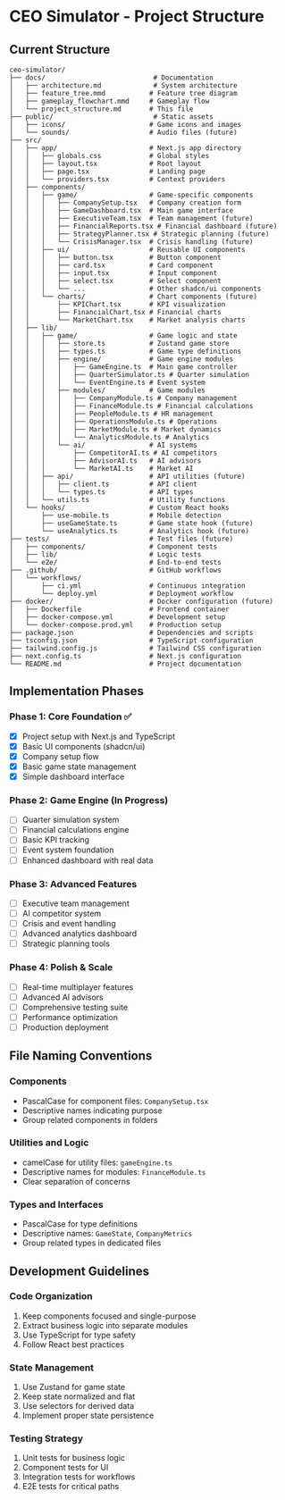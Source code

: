 # CEO Simulator - Project Structure

## Current Structure

```
ceo-simulator/
├── docs/                           # Documentation
│   ├── architecture.md             # System architecture
│   ├── feature_tree.mmd           # Feature tree diagram
│   ├── gameplay_flowchart.mmd     # Gameplay flow
│   └── project_structure.md       # This file
├── public/                         # Static assets
│   ├── icons/                     # Game icons and images
│   └── sounds/                    # Audio files (future)
├── src/
│   ├── app/                       # Next.js app directory
│   │   ├── globals.css            # Global styles
│   │   ├── layout.tsx             # Root layout
│   │   ├── page.tsx               # Landing page
│   │   └── providers.tsx          # Context providers
│   ├── components/
│   │   ├── game/                  # Game-specific components
│   │   │   ├── CompanySetup.tsx   # Company creation form
│   │   │   ├── GameDashboard.tsx  # Main game interface
│   │   │   ├── ExecutiveTeam.tsx  # Team management (future)
│   │   │   ├── FinancialReports.tsx # Financial dashboard (future)
│   │   │   ├── StrategyPlanner.tsx # Strategic planning (future)
│   │   │   └── CrisisManager.tsx  # Crisis handling (future)
│   │   ├── ui/                    # Reusable UI components
│   │   │   ├── button.tsx         # Button component
│   │   │   ├── card.tsx           # Card component
│   │   │   ├── input.tsx          # Input component
│   │   │   ├── select.tsx         # Select component
│   │   │   └── ...                # Other shadcn/ui components
│   │   └── charts/                # Chart components (future)
│   │       ├── KPIChart.tsx       # KPI visualization
│   │       ├── FinancialChart.tsx # Financial charts
│   │       └── MarketChart.tsx    # Market analysis charts
│   ├── lib/
│   │   ├── game/                  # Game logic and state
│   │   │   ├── store.ts           # Zustand game store
│   │   │   ├── types.ts           # Game type definitions
│   │   │   ├── engine/            # Game engine modules
│   │   │   │   ├── GameEngine.ts  # Main game controller
│   │   │   │   ├── QuarterSimulator.ts # Quarter simulation
│   │   │   │   └── EventEngine.ts # Event system
│   │   │   ├── modules/           # Game modules
│   │   │   │   ├── CompanyModule.ts # Company management
│   │   │   │   ├── FinanceModule.ts # Financial calculations
│   │   │   │   ├── PeopleModule.ts # HR management
│   │   │   │   ├── OperationsModule.ts # Operations
│   │   │   │   ├── MarketModule.ts # Market dynamics
│   │   │   │   └── AnalyticsModule.ts # Analytics
│   │   │   └── ai/                # AI systems
│   │   │       ├── CompetitorAI.ts # AI competitors
│   │   │       ├── AdvisorAI.ts   # AI advisors
│   │   │       └── MarketAI.ts    # Market AI
│   │   ├── api/                   # API utilities (future)
│   │   │   ├── client.ts          # API client
│   │   │   └── types.ts           # API types
│   │   └── utils.ts               # Utility functions
│   └── hooks/                     # Custom React hooks
│       ├── use-mobile.ts          # Mobile detection
│       ├── useGameState.ts        # Game state hook (future)
│       └── useAnalytics.ts        # Analytics hook (future)
├── tests/                         # Test files (future)
│   ├── components/                # Component tests
│   ├── lib/                       # Logic tests
│   └── e2e/                       # End-to-end tests
├── .github/                       # GitHub workflows
│   └── workflows/
│       ├── ci.yml                 # Continuous integration
│       └── deploy.yml             # Deployment workflow
├── docker/                        # Docker configuration (future)
│   ├── Dockerfile                 # Frontend container
│   ├── docker-compose.yml         # Development setup
│   └── docker-compose.prod.yml    # Production setup
├── package.json                   # Dependencies and scripts
├── tsconfig.json                  # TypeScript configuration
├── tailwind.config.js             # Tailwind CSS configuration
├── next.config.ts                 # Next.js configuration
└── README.md                      # Project documentation
```

## Implementation Phases

### Phase 1: Core Foundation ✅
- [x] Project setup with Next.js and TypeScript
- [x] Basic UI components (shadcn/ui)
- [x] Company setup flow
- [x] Basic game state management
- [x] Simple dashboard interface

### Phase 2: Game Engine (In Progress)
- [ ] Quarter simulation system
- [ ] Financial calculations engine
- [ ] Basic KPI tracking
- [ ] Event system foundation
- [ ] Enhanced dashboard with real data

### Phase 3: Advanced Features
- [ ] Executive team management
- [ ] AI competitor system
- [ ] Crisis and event handling
- [ ] Advanced analytics dashboard
- [ ] Strategic planning tools

### Phase 4: Polish & Scale
- [ ] Real-time multiplayer features
- [ ] Advanced AI advisors
- [ ] Comprehensive testing suite
- [ ] Performance optimization
- [ ] Production deployment

## File Naming Conventions

### Components
- PascalCase for component files: `CompanySetup.tsx`
- Descriptive names indicating purpose
- Group related components in folders

### Utilities and Logic
- camelCase for utility files: `gameEngine.ts`
- Descriptive names for modules: `FinanceModule.ts`
- Clear separation of concerns

### Types and Interfaces
- PascalCase for type definitions
- Descriptive names: `GameState`, `CompanyMetrics`
- Group related types in dedicated files

## Development Guidelines

### Code Organization
1. Keep components focused and single-purpose
2. Extract business logic into separate modules
3. Use TypeScript for type safety
4. Follow React best practices

### State Management
1. Use Zustand for game state
2. Keep state normalized and flat
3. Use selectors for derived data
4. Implement proper state persistence

### Testing Strategy
1. Unit tests for business logic
2. Component tests for UI
3. Integration tests for workflows
4. E2E tests for critical paths
